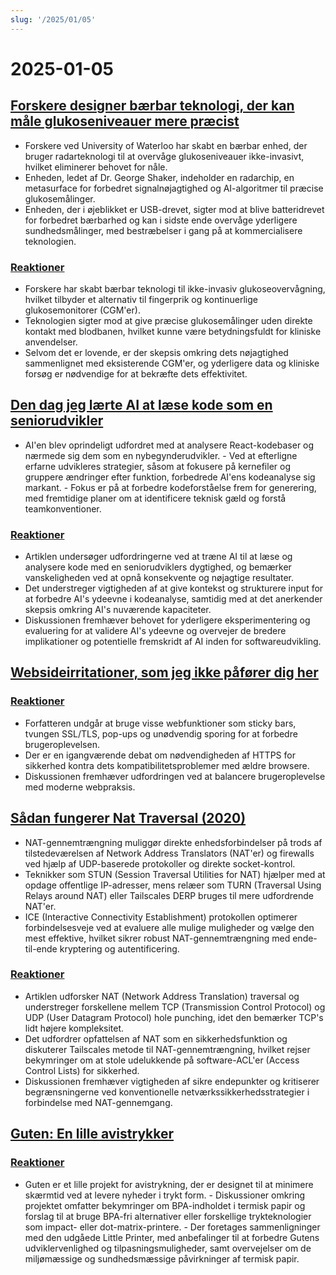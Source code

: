 ```yaml
---
slug: '/2025/01/05'
---
```


# 2025-01-05

## [Forskere designer bærbar teknologi, der kan måle glukoseniveauer mere præcist](https://uwaterloo.ca/news/media/no-more-needles-tracking-blood-sugar-your-wrist)

- Forskere ved University of Waterloo har skabt en bærbar enhed, der bruger radarteknologi til at overvåge glukoseniveauer ikke-invasivt, hvilket eliminerer behovet for nåle.
- Enheden, ledet af Dr. George Shaker, indeholder en radarchip, en metasurface for forbedret signalnøjagtighed og AI-algoritmer til præcise glukosemålinger.
- Enheden, der i øjeblikket er USB-drevet, sigter mod at blive batteridrevet for forbedret bærbarhed og kan i sidste ende overvåge yderligere sundhedsmålinger, med bestræbelser i gang på at kommercialisere teknologien.

### [Reaktioner](https://news.ycombinator.com/item?id=42599189)

- Forskere har skabt bærbar teknologi til ikke-invasiv glukoseovervågning, hvilket tilbyder et alternativ til fingerprik og kontinuerlige glukosemonitorer (CGM'er).
- Teknologien sigter mod at give præcise glukosemålinger uden direkte kontakt med blodbanen, hvilket kunne være betydningsfuldt for kliniske anvendelser.
- Selvom det er lovende, er der skepsis omkring dets nøjagtighed sammenlignet med eksisterende CGM'er, og yderligere data og kliniske forsøg er nødvendige for at bekræfte dets effektivitet.

## [Den dag jeg lærte AI at læse kode som en seniorudvikler](https://nmn.gl/blog/ai-senior-developer)

- AI'en blev oprindeligt udfordret med at analysere React-kodebaser og nærmede sig dem som en nybegynderudvikler. - Ved at efterligne erfarne udvikleres strategier, såsom at fokusere på kernefiler og gruppere ændringer efter funktion, forbedrede AI'ens kodeanalyse sig markant. - Fokus er på at forbedre kodeforståelse frem for generering, med fremtidige planer om at identificere teknisk gæld og forstå teamkonventioner.

### [Reaktioner](https://news.ycombinator.com/item?id=42601847)

- Artiklen undersøger udfordringerne ved at træne AI til at læse og analysere kode med en seniorudviklers dygtighed, og bemærker vanskeligheden ved at opnå konsekvente og nøjagtige resultater.
- Det understreger vigtigheden af at give kontekst og strukturere input for at forbedre AI's ydeevne i kodeanalyse, samtidig med at det anerkender skepsis omkring AI's nuværende kapaciteter.
- Diskussionen fremhæver behovet for yderligere eksperimentering og evaluering for at validere AI's ydeevne og overvejer de bredere implikationer og potentielle fremskridt af AI inden for softwareudvikling.

## [Websideirritationer, som jeg ikke påfører dig her](http://rachelbythebay.com/w/2025/01/04/cruft/)

### [Reaktioner](https://news.ycombinator.com/item?id=42599102)

- Forfatteren undgår at bruge visse webfunktioner som sticky bars, tvungen SSL/TLS, pop-ups og unødvendig sporing for at forbedre brugeroplevelsen.
- Der er en igangværende debat om nødvendigheden af HTTPS for sikkerhed kontra dets kompatibilitetsproblemer med ældre browsere.
- Diskussionen fremhæver udfordringen ved at balancere brugeroplevelse med moderne webpraksis.

## [Sådan fungerer Nat Traversal (2020)](https://tailscale.com/blog/how-nat-traversal-works)

- NAT-gennemtrængning muliggør direkte enhedsforbindelser på trods af tilstedeværelsen af Network Address Translators (NAT'er) og firewalls ved hjælp af UDP-baserede protokoller og direkte socket-kontrol.
- Teknikker som STUN (Session Traversal Utilities for NAT) hjælper med at opdage offentlige IP-adresser, mens relæer som TURN (Traversal Using Relays around NAT) eller Tailscales DERP bruges til mere udfordrende NAT'er.
- ICE (Interactive Connectivity Establishment) protokollen optimerer forbindelsesveje ved at evaluere alle mulige muligheder og vælge den mest effektive, hvilket sikrer robust NAT-gennemtrængning med ende-til-ende kryptering og autentificering.

### [Reaktioner](https://news.ycombinator.com/item?id=42600846)

- Artiklen udforsker NAT (Network Address Translation) traversal og understreger forskellene mellem TCP (Transmission Control Protocol) og UDP (User Datagram Protocol) hole punching, idet den bemærker TCP's lidt højere kompleksitet.
- Det udfordrer opfattelsen af NAT som en sikkerhedsfunktion og diskuterer Tailscales metode til NAT-gennemtrængning, hvilket rejser bekymringer om at stole udelukkende på software-ACL'er (Access Control Lists) for sikkerhed.
- Diskussionen fremhæver vigtigheden af sikre endepunkter og kritiserer begrænsningerne ved konventionelle netværkssikkerhedsstrategier i forbindelse med NAT-gennemgang.

## [Guten: En lille avistrykker](https://amanvir.com/guten)

### [Reaktioner](https://news.ycombinator.com/item?id=42599599)

- Guten er et lille projekt for avistrykning, der er designet til at minimere skærmtid ved at levere nyheder i trykt form. - Diskussioner omkring projektet omfatter bekymringer om BPA-indholdet i termisk papir og forslag til at bruge BPA-fri alternativer eller forskellige trykteknologier som impact- eller dot-matrix-printere. - Der foretages sammenligninger med den udgåede Little Printer, med anbefalinger til at forbedre Gutens udviklervenlighed og tilpasningsmuligheder, samt overvejelser om de miljømæssige og sundhedsmæssige påvirkninger af termisk papir.

<head>
  <meta property="og:title" content="Forskere designer bærbar teknologi, der kan måle glukoseniveauer mere præcist" />
  <meta property="og:type" content="website" />
  <meta property="og:image" content="https://og.cho.sh/api/og/?title=Forskere%20designer%20b%C3%A6rbar%20teknologi%2C%20der%20kan%20m%C3%A5le%20glukoseniveauer%20mere%20pr%C3%A6cist&subheading=s%C3%B8ndag%20den%205.%20januar%202025%3A%20Resum%C3%A9%20af%20Hacker%20News" />
</head>
